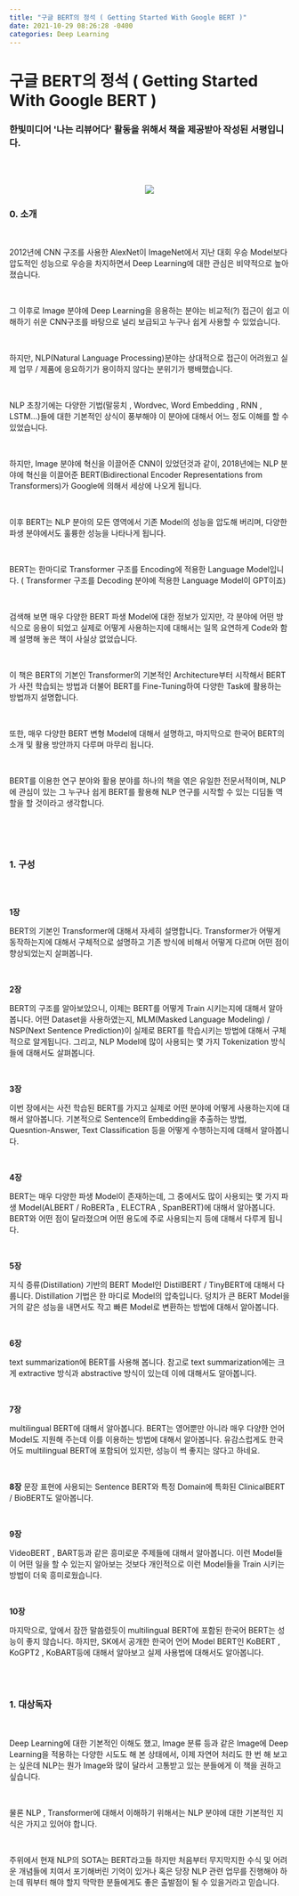 ```yaml
---
title: "구글 BERT의 정석 ( Getting Started With Google BERT )"
date: 2021-10-29 08:26:28 -0400
categories: Deep Learning
---
```

# 구글 BERT의 정석 ( Getting Started With Google BERT )

### 한빛미디어 '나는 리뷰어다' 활동을 위해서 책을 제공받아 작성된 서평입니다.

<br>
<br>

<p align="center">
  <img src="/assets/Book_Review_Assets/Getting_Started_With_Google_BERT.png">
</p>

### 0. 소개

<br>

2012년에 CNN 구조를 사용한 AlexNet이 ImageNet에서 지난 대회 우승 Model보다 압도적인 성능으로 우승을 차지하면서 Deep Learning에 대한 관심은 비약적으로 높아졌습니다.

<br>

그 이후로 Image 분야에 Deep Learning을 응용하는 분야는 비교적(?) 접근이 쉽고 이해하기 쉬운 CNN구조를 바탕으로 널리 보급되고 누구나 쉽게 사용할 수 있었습니다.

<br>

하지만, NLP(Natural Language Processing)분야는 상대적으로 접근이 어려웠고 실제 업무 / 제품에 응요하기가 용이하지 않다는 분위기가 팽배했습니다.

<br>

NLP 초창기에는 다양한 기법(말뭉치 , Wordvec, Word Embedding , RNN , LSTM...)들에 대한 기본적인 상식이 풍부해야 이 분야에 대해서 어느 정도 이해를 할 수 있었습니다.

<br>

하지만, Image 분야에 혁신을 이끌어준 CNN이 있었던것과 같이, 2018년에는 NLP 분야에 혁신을 이끌어준 BERT(Bidirectional Encoder Representations from Transformers)가 Google에 의해서 세상에 나오게 됩니다.

<br>

이후 BERT는 NLP 분야의 모든 영역에서 기존 Model의 성능을 압도해 버리며, 다양한 파생 분야에서도 훌륭한 성능을 나타나게 됩니다.

<br>

BERT는 한마디로 Transformer 구조를 Encoding에 적용한 Language Model입니다.
( Transformer 구조를 Decoding 분야에 적용한 Language Model이 GPT이죠)

<br>

검색해 보면 매우 다양한 BERT 파생 Model에 대한 정보가 있지만, 각 분야에 어떤 방식으로 응용이 되었고 실제로 어떻게 사용하는지에 대해서는 일목 요연하게 Code와 함께 설명해 놓은 책이 사실상 없었습니다.

<br>

이 책은 BERT의 기본인 Transformer의 기본적인 Architecture부터 시작해서 BERT가 사전 학습되는 방법과 더불어 BERT를 Fine-Tuning하여 다양한 Task에 활용하는 방법까지 설명합니다.

<br>

또한, 매우 다양한 BERT 변형 Model에 대해서 설명하고, 마지막으로 한국어 BERT의 소개 및 활용 방안까지 다루며 마무리 됩니다.

<br>

BERT를 이용한 연구 분야와 활용 분야를 하나의 책을 엮은 유일한 전문서적이며, NLP에 관심이 있는 그 누구나 쉽게 BERT를 활용해 NLP 연구를 시작할 수 있는 디딤돌 역할을 할 것이라고 생각합니다.

<br>
<br>
<br>

### 1. 구성

<br>
<br>

**1장**

BERT의 기본인 Transformer에 대해서 자세히 설명합니다.
Transformer가 어떻게 동작하는지에 대해서 구체적으로 설명하고 기존 방식에 비해서 어떻게 다르며 어떤 점이 향상되었는지 살펴봅니다.

<br>

**2장**

BERT의 구조를 알아보았으니, 이제는 BERT를 어떻게 Train 시키는지에 대해서 알아봅니다.
어떤 Dataset을 사용하였는지, MLM(Masked Language Modeling) / NSP(Next Sentence Prediction)이 실제로 BERT를 학습시키는 방법에 대해서 구체적으로 알게됩니다.
그리고, NLP Model에 많이 사용되는 몇 가지 Tokenization 방식들에 대해서도 살펴봅니다.

<br>

**3장**

이번 장에서는 사전 학습된 BERT를 가지고 실제로 어떤 분야에 어떻게 사용하는지에 대해서 알아봅니다.
기본적으로 Sentence의 Embedding을 추출하는 방법, Quesntion-Answer, Text Classification 등을 어떻게 수행하는지에 대해서 알아봅니다.

<br>

**4장**

BERT는 매우 다양한 파생 Model이 존재하는데, 그 중에서도 많이 사용되는 몇 가지 파생 Model(ALBERT / RoBERTa , ELECTRA , SpanBERT)에 대해서 알아봅니다.
BERT와 어떤 점이 달라졌으며 어떤 용도에 주로 사용되는지 등에 대해서 다루게 됩니다.

<br>

**5장**

지식 증류(Distillation) 기반의 BERT Model인 DistilBERT / TinyBERT에 대해서 다룹니다.
Distillation 기법은 한 마디로 Model의 압축입니다. 덩치가 큰 BERT Model을 거의 같은 성능을 내면서도 작고 빠른 Model로 변환하는 방법에 대해서 알아봅니다.

<br>

**6장**

text summarization에 BERT를 사용해 봅니다.
참고로 text summarization에는 크게 extractive 방식과 abstractive 방식이 있는데 이에 대해서도 알아봅니다.

<br>

**7장**

multilingual BERT에 대해서 알아봅니다. BERT는 영어뿐만 아니라 매우 다양한 언어 Model도 지원해 주는데 이를 이용하는 방법에 대해서 알아봅니다.
유감스럽게도 한국어도 multilingual BERT에 포함되어 있지만, 성능이 썩 좋지는 않다고 하네요.

<br>

**8장**
문장 표현에 사용되는 Sentence BERT와 특정 Domain에 특화된 ClinicalBERT / BioBERT도 알아봅니다.

<br>

**9장**

VideoBERT , BART등과 같은 흥미로운 주제들에 대해서 알아봅니다.
이런 Model들이 어떤 일을 할 수 있는지 알아보는 것보다 개인적으로 이런 Model들을 Train 시키는 방법이 더욱 흥미로웠습니다.

<br>

**10장**

마지막으로, 앞에서 잠깐 말씀렸듯이 multilingual BERT에 포함된 한국어 BERT는 성능이 좋지 않습니다.
하지만, SK에서 공개한 한국어 언어 Model BERT인 KoBERT , KoGPT2 , KoBART등에 대해서 알아보고 실제 사용법에 대해서도 알아봅니다.

<br>
<br>


### 1. 대상독자

<br>

Deep Learning에 대한 기본적인 이해도 했고, Image 분류 등과 같은 Image에 Deep Learning을 적용하는 다양한 시도도 해 본 상태에서, 이제 자연어 처리도 한 번 해 보고는 싶은데 NLP는 뭔가 Image와 많이 달라서 고통받고 있는 분들에게 이 책을 권하고 싶습니다.

<br>

물론 NLP , Transformer에 대해서 이해하기 위해서는 NLP 분야에 대한 기본적인 지식은 가지고 있어야 합니다.

<br>

주위에서 현재 NLP의 SOTA는 BERT라고들 하지만 처음부터 무지막지한 수식 및 어려운 개념들에 치여서 포기해버린 기억이 있거나 혹은 당장 NLP 관련 업무를 진행해야 하는데 뭐부터 해야 할지 막막한 분들에게도 좋은 출발점이 될 수 있을거라고 믿습니다.

<br>
